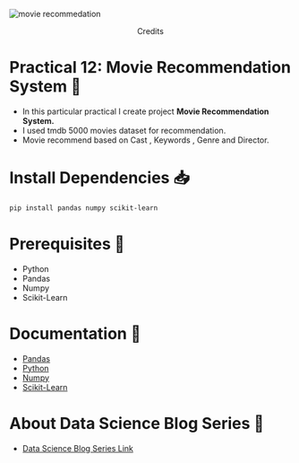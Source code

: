 ![movie recommedation](https://data-flair.training/blogs/wp-content/uploads/sites/2/2019/07/data-science-movie-recommendation-project.jpg)
<center>Credits</center>

# Practical 12: Movie Recommendation System 🏹
* In this particular practical I create project **Movie Recommendation System.**
* I used tmdb 5000  movies dataset for recommendation.
* Movie recommend based on Cast , Keywords , Genre and Director.

# Install Dependencies 📥
```bash
pip install pandas numpy scikit-learn
```
# Prerequisites 🚀
* Python
* Pandas
* Numpy
* Scikit-Learn

# Documentation 🎯
* [Pandas](https://pandas.pydata.org/docs/)
* [Python](https://python.org/)
* [Numpy](https://numpy.org/doc/)
* [Scikit-Learn](https://scikit-learn.org/stable/)

# About Data Science Blog Series 📩
* [Data Science Blog Series Link](https://znap.link/manthan.bhikadiya)
